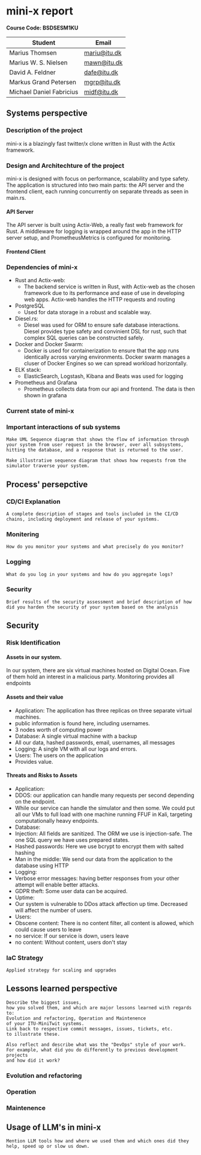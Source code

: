 # mini-x report

**Course Code: BSDSESM1KU**

| Student  | Email| 
| -------- | -------- | 
| Marius Thomsen          | mariu@itu.dk | 
| Marius W. S. Nielsen    | mawn@itu.dk  | 
| David A. Feldner        | dafe@itu.dk  | 
| Markus Grand Petersen   | mgrp@itu.dk  | 
| Michael Daniel Fabricius| midf@itu.dk  | 

## Systems perspective

### Description of the project
mini-x is a blazingly fast twitter/x clone written in Rust with the Actix framework. 

### Design and Architechture of the project
mini-x is designed with focus on performance, scalability and type safety. The application is structured into two main parts: the API server and the frontend client, each running concurrently on separate threads as seen in main.rs.
#### API Server
The API server is built using Actix-Web, a really fast web framework for Rust. A middleware for logging is wrapped around the app in the HTTP server setup, and PrometheusMetrics is configured for monitoring. 

#### Frontend Client


### Dependencies of mini-x

- Rust and Actix-web: 
    - The backend service is written in Rust, with Actix-web as the chosen framework due to its performance and ease of use in developing web apps. Actix-web handles the HTTP requests and routing
- PostgreSQL
    - Used for data storage in a robust and scalable way.
- Diesel.rs:
    - Diesel was used for ORM to ensure safe database interactions. Diesel provides type safety and convinient DSL for rust, such that complex SQL queries can be constructed safely.
- Docker and Docker Swarm:
    - Docker is used for containerization to ensure that the app runs identically across varying environments. Docker swarm manages a cluser of Docker Engines so we can spread workload horizontally.
- ELK stack: 
    - ElasticSearch, Logstash, Kibana and Beats was used for logging
- Prometheus and Grafana
    - Prometheus collects data from our api and frontend. The data is then shown in grafana

### Current state of mini-x


### Important interactions of sub systems
```
Make UML Sequence diagram that shows the flow of information through your system from user request in the browser, over all subsystems, hitting the database, and a response that is returned to the user.
``` 

```
Make illustrative sequence diagram that shows how requests from the simulator traverse your system.
```

## Process' persepctive

### CD/CI Explanation 
```
A complete description of stages and tools included in the CI/CD chains, including deployment and release of your systems.
```
### Monitering
```
How do you monitor your systems and what precisely do you monitor?
```
### Logging 
```
What do you log in your systems and how do you aggregate logs?
```
### Security 
```
Brief results of the security assessment and brief description of how did you harden the security of your system based on the analysis
```
## Security
### Risk Identification
#### Assets in our system. 
In our system, there are six virtual machines hosted on Digital Ocean. Five of them hold an interest in a malicious party. Monitoring provides all endpoints 
#### Assets and their value
- Application: The application has three replicas on three separate virtual machines. 
 - public information is found here, including usernames.
 - 3 nodes worth of computing power
- Database: A single virtual machine with a backup
 - All our data, hashed passwords, email, usernames, all messages
- Logging: A single VM with all our logs and errors.
- Users: The users on the application
 - Provides value.

#### Threats and Risks to Assets 
- Application: 
 - DDOS: our application can handle many requests per second depending on the endpoint. 
 - While our service can handle the simulator and then some. We could put all our VMs to full load with one machine running FFUF in Kali, targeting computationally heavy endpoints.
- Database:
 - Injection: All fields are sanitized. The ORM we use is injection-safe. The one SQL query we have uses prepared states.
 - Hashed passwords: Here we use bcrypt to encrypt them with salted hashing
 - Man in the middle: We send our data from the application to the database using HTTP
- Logging: 
 - Verbose error messages: having better responses from your other attempt will enable better attacks. 
 - GDPR theft: Some user data can be acquired.
- Uptime: 
 - Our system is vulnerable to DDos attack affection up time. Decreased will affect the number of users.
- Users: 
 - Obscene content: There is no content filter, all content is allowed, which could cause users to leave
 - no service: If our service is down, users leave 
 - no content: Without content, users don't stay
### IaC Strategy 
```
Applied strategy for scaling and upgrades
```

## Lessons learned perspective
```
Describe the biggest issues,
how you solved them, and which are major lessons learned with regards to:
Evolution and refactoring, Operation and Maintenence
of your ITU-MiniTwit systems. 
Link back to respective commit messages, issues, tickets, etc.
to illustrate these.

Also reflect and describe what was the "DevOps" style of your work.
For example, what did you do differently to previous development projects 
and how did it work?
```

### Evolution and refactoring

### Operation

### Maintenence

## Usage of LLM's in mini-x
```
Mention LLM tools how and where we used them and which ones did they help, speed up or slow us down. 
```
